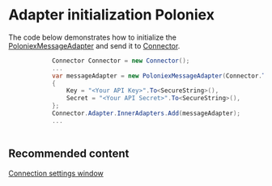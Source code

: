 # Adapter initialization Poloniex

The code below demonstrates how to initialize the [PoloniexMessageAdapter](xref:StockSharp.Poloniex.PoloniexMessageAdapter) and send it to [Connector](xref:StockSharp.Algo.Connector).

```cs
            Connector Connector = new Connector();				
            ...				
            var messageAdapter = new PoloniexMessageAdapter(Connector.TransactionIdGenerator)
            {
                Key = "<Your API Key>".To<SecureString>(),
                Secret = "<Your API Secret>".To<SecureString>(),
            };
            Connector.Adapter.InnerAdapters.Add(messageAdapter);
            ...	
							
```

## Recommended content

[Connection settings window](../../../graphical_user_interface/connection_settings_window.md)
